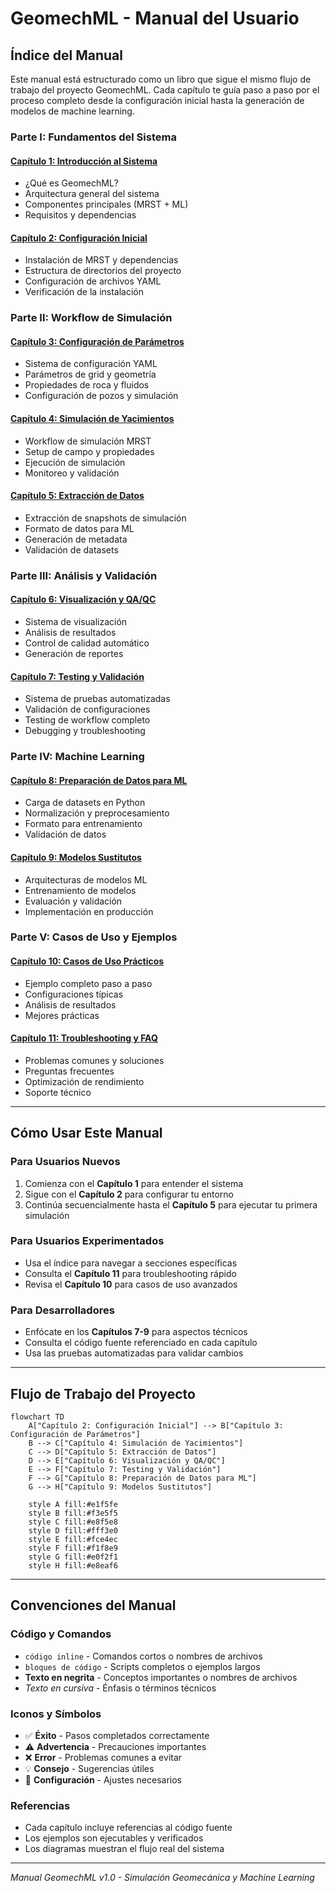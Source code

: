 # GeomechML - Manual del Usuario

## Índice del Manual

Este manual está estructurado como un libro que sigue el mismo flujo de trabajo del proyecto GeomechML. Cada capítulo te guía paso a paso por el proceso completo desde la configuración inicial hasta la generación de modelos de machine learning.

### **Parte I: Fundamentos del Sistema**

#### [Capítulo 1: Introducción al Sistema](01_introduccion.md)
- ¿Qué es GeomechML?
- Arquitectura general del sistema
- Componentes principales (MRST + ML)
- Requisitos y dependencias

#### [Capítulo 2: Configuración Inicial](02_configuracion_inicial.md)
- Instalación de MRST y dependencias
- Estructura de directorios del proyecto
- Configuración de archivos YAML
- Verificación de la instalación

### **Parte II: Workflow de Simulación**

#### [Capítulo 3: Configuración de Parámetros](03_configuracion_parametros.md)
- Sistema de configuración YAML
- Parámetros de grid y geometría
- Propiedades de roca y fluidos
- Configuración de pozos y simulación

#### [Capítulo 4: Simulación de Yacimientos](04_simulacion_yacimientos.md)
- Workflow de simulación MRST
- Setup de campo y propiedades
- Ejecución de simulación
- Monitoreo y validación

#### [Capítulo 5: Extracción de Datos](05_extraccion_datos.md)
- Extracción de snapshots de simulación
- Formato de datos para ML
- Generación de metadata
- Validación de datasets

### **Parte III: Análisis y Validación**

#### [Capítulo 6: Visualización y QA/QC](06_visualizacion_qaqc.md)
- Sistema de visualización
- Análisis de resultados
- Control de calidad automático
- Generación de reportes

#### [Capítulo 7: Testing y Validación](07_testing_validacion.md)
- Sistema de pruebas automatizadas
- Validación de configuraciones
- Testing de workflow completo
- Debugging y troubleshooting

### **Parte IV: Machine Learning**

#### [Capítulo 8: Preparación de Datos para ML](08_preparacion_datos_ml.md)
- Carga de datasets en Python
- Normalización y preprocesamiento
- Formato para entrenamiento
- Validación de datos

#### [Capítulo 9: Modelos Sustitutos](09_modelos_sustitutos.md)
- Arquitecturas de modelos ML
- Entrenamiento de modelos
- Evaluación y validación
- Implementación en producción

### **Parte V: Casos de Uso y Ejemplos**

#### [Capítulo 10: Casos de Uso Prácticos](10_casos_uso.md)
- Ejemplo completo paso a paso
- Configuraciones típicas
- Análisis de resultados
- Mejores prácticas

#### [Capítulo 11: Troubleshooting y FAQ](11_troubleshooting_faq.md)
- Problemas comunes y soluciones
- Preguntas frecuentes
- Optimización de rendimiento
- Soporte técnico

---

## Cómo Usar Este Manual

### **Para Usuarios Nuevos**
1. Comienza con el **Capítulo 1** para entender el sistema
2. Sigue con el **Capítulo 2** para configurar tu entorno
3. Continúa secuencialmente hasta el **Capítulo 5** para ejecutar tu primera simulación

### **Para Usuarios Experimentados**
- Usa el índice para navegar a secciones específicas
- Consulta el **Capítulo 11** para troubleshooting rápido
- Revisa el **Capítulo 10** para casos de uso avanzados

### **Para Desarrolladores**
- Enfócate en los **Capítulos 7-9** para aspectos técnicos
- Consulta el código fuente referenciado en cada capítulo
- Usa las pruebas automatizadas para validar cambios

---

## Flujo de Trabajo del Proyecto

```mermaid
flowchart TD
    A["Capítulo 2: Configuración Inicial"] --> B["Capítulo 3: Configuración de Parámetros"]
    B --> C["Capítulo 4: Simulación de Yacimientos"]
    C --> D["Capítulo 5: Extracción de Datos"]
    D --> E["Capítulo 6: Visualización y QA/QC"]
    E --> F["Capítulo 7: Testing y Validación"]
    F --> G["Capítulo 8: Preparación de Datos para ML"]
    G --> H["Capítulo 9: Modelos Sustitutos"]
    
    style A fill:#e1f5fe
    style B fill:#f3e5f5
    style C fill:#e8f5e8
    style D fill:#fff3e0
    style E fill:#fce4ec
    style F fill:#f1f8e9
    style G fill:#e0f2f1
    style H fill:#e8eaf6
```

---

## Convenciones del Manual

### **Código y Comandos**
- `código inline` - Comandos cortos o nombres de archivos
- ```bloques de código``` - Scripts completos o ejemplos largos
- **Texto en negrita** - Conceptos importantes o nombres de archivos
- *Texto en cursiva* - Énfasis o términos técnicos

### **Iconos y Símbolos**
- ✅ **Éxito** - Pasos completados correctamente
- ⚠️ **Advertencia** - Precauciones importantes
- ❌ **Error** - Problemas comunes a evitar
- 💡 **Consejo** - Sugerencias útiles
- 🔧 **Configuración** - Ajustes necesarios

### **Referencias**
- Cada capítulo incluye referencias al código fuente
- Los ejemplos son ejecutables y verificados
- Los diagramas muestran el flujo real del sistema

---

*Manual GeomechML v1.0 - Simulación Geomecánica y Machine Learning* 